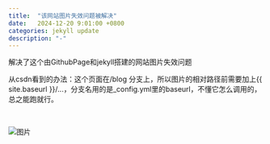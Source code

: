```yaml
---
title:  "该网站图片失效问题被解决"
date:   2024-12-20 9:01:00 +0800
categories: jekyll update
description: "-"
---
```


解决了这个由GithubPage和jekyll搭建的网站图片失效问题
<br/>

从csdn看到的办法：这个页面在/blog 分支上，所以图片的相对路径前需要加上{{ site.baseurl }}/...，分支名用的是_config.yml里的baseurl，不懂它怎么调用的，总之能跑就行。

<br/>

![图片]({{site.baseurl}}/assets/images/2024122001.png)
